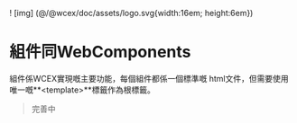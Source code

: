 <!--DESC: {icon:{name:"explore"},id:1} -->

! [img] (@/@wcex/doc/assets/logo.svg{width:16em; height:6em})

# 組件同WebComponents

組件係WCEX實現嘅主要功能，每個組件都係一個標準嘅 html文件，但需要使用唯一嘅**\<template\>**標籤作為根標籤。

> 完善中
